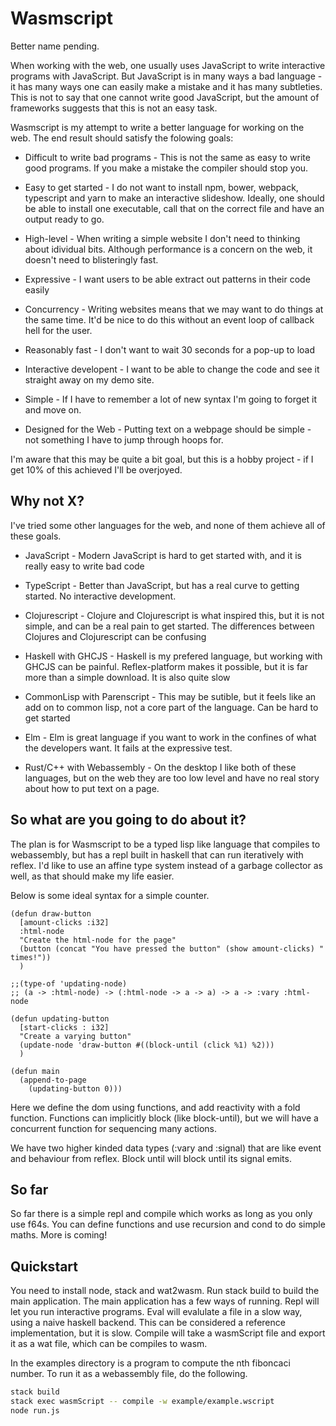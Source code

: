 Wasmscript
=========

Better name pending.

When working with the web, one usually uses JavaScript to write interactive programs with JavaScript. But JavaScript is in many ways a bad language - it has many ways one can easily make a mistake and it has many subtleties. This is not to say that one cannot write good JavaScript, but the amount of frameworks suggests that this is not an easy task.

Wasmscript is my attempt to write a better language for working on the web. The end result should satisfy the folowing goals:

* Difficult to write bad programs - This is not the same as easy to write good programs. If you make a mistake the compiler should stop you.

* Easy to get started - I do not want to install npm, bower, webpack, typescript and yarn to make an interactive slideshow. Ideally, one should be able to install one executable, call that on the correct file and have an output ready to go.

* High-level - When writing a simple website I don't need to thinking about idividual bits. Although performance is a concern on the web, it doesn't need to blisteringly fast. 

* Expressive - I want users to be able extract out patterns in their code easily

* Concurrency - Writing websites means that we may want to do things at the same time. It'd be nice to do this without an event loop of callback hell for the user.

* Reasonably fast - I don't want to wait 30 seconds for a pop-up to load

* Interactive developent - I want to be able to change the code and see it straight away on my demo site.

* Simple - If I have to remember a lot of new syntax I'm going to forget it and move on.

* Designed for the Web - Putting text on a webpage should be simple - not something I have to jump through hoops for.

I'm aware that this may be quite a bit goal, but this is a hobby project - if I get 10% of this achieved I'll be overjoyed.

Why not X?
----------

I've tried some other languages for the web, and none of them achieve all of these goals.

* JavaScript - Modern JavaScript is hard to get started with, and it is really easy to write bad code

* TypeScript - Better than JavaScript, but has a real curve to getting started. No interactive development.

* Clojurescript - Clojure and Clojurescript is what inspired this, but it is not simple, and can be a real pain to get started. The differences between Clojures and Clojurescript can be confusing

* Haskell with GHCJS - Haskell is my prefered language, but working with GHCJS can be painful. Reflex-platform makes it possible, but it is far more than a simple download. It is also quite slow

* CommonLisp with Parenscript - This may be sutible, but it feels like an add on to common lisp, not a core part of the language. Can be hard to get started

* Elm - Elm is great language if you want to work in the confines of what the developers want. It fails at the expressive test.

* Rust/C++ with Webassembly - On the desktop I like both of these languages, but on the web they are too low level and have no real story about how to put text on a page.

So what are you going to do about it?
------------------------------------

The plan is for Wasmscript to be a typed lisp like language that compiles to webassembly, but has a repl built in haskell that can run iteratively with reflex. I'd like to use an affine type system instead of a garbage collector as well, as that should make my life easier. 

Below is some ideal syntax for a simple counter.

```
(defun draw-button
  [amount-clicks :i32]
  :html-node
  "Create the html-node for the page"
  (button (concat "You have pressed the button" (show amount-clicks) " times!"))
  )

;;(type-of 'updating-node) 
;; (a -> :html-node) -> (:html-node -> a -> a) -> a -> :vary :html-node

(defun updating-button
  [start-clicks : i32]
  "Create a varying button"
  (update-node 'draw-button #((block-until (click %1) %2)))
  )

(defun main
  (append-to-page
    (updating-button 0)))
```

Here we define the dom using functions, and add reactivity with a fold function. Functions can implicitly block (like block-until), but we will have a concurrent function for sequencing many actions.

We have two higher kinded data types (:vary and :signal) that are like event and behaviour from reflex. Block until will block until its signal emits.

So far
------

So far there is a simple repl and compile which works as long as you only use f64s. You can define functions and use recursion and cond to do simple maths. More is coming!

Quickstart
-----------

You need to install node, stack and wat2wasm. Run stack build to build the main application. The main application has a few ways of running. Repl will let you run interactive programs. Eval will evalulate a file in a slow way, using a naive haskell backend. This can be considered a reference implementation, but it is slow. Compile will take a wasmScript file and export it as a wat file, which can be compiles to wasm.

In the examples directory is a program to compute the nth fiboncaci number. To run it as a webassembly file, do the following.

```bash
stack build
stack exec wasmScript -- compile -w example/example.wscript
node run.js
```
